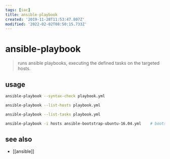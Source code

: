 ```yaml
---
tags: [iac]
title: ansible-playbook
created: '2019-11-28T11:53:47.807Z'
modified: '2022-02-02T08:50:15.733Z'
---
```


# ansible-playbook

> runs ansible playbooks, executing the defined tasks on the targeted hosts.

## usage

```sh
ansible-playbook --syntax-check playbook.yml

ansible-playbook --list-hosts playbook.yml

ansible-playbook --list-tasks playbook.yml

ansible-playbook -i hosts ansible-bootstrap-ubuntu-16.04.yml    # bootstraps machine with python2
```

## see also

- [[ansible]]
